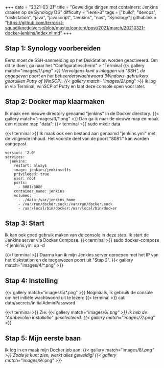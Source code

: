 +++
date = "2021-03-21"
title = "Geweldige dingen met containers: Jenkins draaien op de Synology DS"
difficulty = "level-3"
tags = ["build", "devops", "diskstation", "java", "javascript", "Jenkins", "nas", "Synology"]
githublink = "https://github.com/terrorist-squad/knedelverse/blob/master/content/post/2021/march/20210321-docker-jenkins/index.nl.md"
+++

## Stap 1: Synology voorbereiden
Eerst moet de SSH-aanmelding op het DiskStation worden geactiveerd. Om dit te doen, ga naar het "Configuratiescherm" > "Terminal
{{< gallery match="images/1/*.png" >}}
Vervolgens kunt u inloggen via "SSH", de opgegeven poort en het beheerderswachtwoord (Windows-gebruikers gebruiken Putty of WinSCP).
{{< gallery match="images/2/*.png" >}}
Ik log in via Terminal, winSCP of Putty en laat deze console open voor later.
## Stap 2: Docker map klaarmaken
Ik maak een nieuwe directory genaamd "jenkins" in de Docker directory.
{{< gallery match="images/3/*.png" >}}
Dan ga ik naar de nieuwe map en maak een nieuwe map "data":
{{< terminal >}}
sudo mkdir data

{{</ terminal >}}
Ik maak ook een bestand aan genaamd "jenkins.yml" met de volgende inhoud. Het voorste deel van de poort "8081:" kan worden aangepast.
```
version: '2.0'
services:
  jenkins:
    restart: always
    image: jenkins/jenkins:lts
    privileged: true
    user: root
    ports:
      - 8081:8080
    container_name: jenkins
    volumes:
      - ./data:/var/jenkins_home
      - /var/run/docker.sock:/var/run/docker.sock
      - /usr/local/bin/docker:/usr/local/bin/docker

```

## Stap 3: Start
Ik kan ook goed gebruik maken van de console in deze stap. Ik start de Jenkins server via Docker Compose.
{{< terminal >}}
sudo docker-compose -f jenkins.yml up -d

{{</ terminal >}}
Daarna kan ik mijn Jenkins server oproepen met het IP van het diskstation en de toegewezen poort uit "Stap 2".
{{< gallery match="images/4/*.png" >}}

## Stap 4: Instelling

{{< gallery match="images/5/*.png" >}}
Nogmaals, ik gebruik de console om het initiële wachtwoord uit te lezen:
{{< terminal >}}
cat data/secrets/initialAdminPassword

{{</ terminal >}}
Zie:
{{< gallery match="images/6/*.png" >}}
Ik heb de "Aanbevolen installatie" geselecteerd.
{{< gallery match="images/7/*.png" >}}

## Stap 5: Mijn eerste baan
Ik log in en maak mijn Docker job aan.
{{< gallery match="images/8/*.png" >}}
Zoals je kunt zien, werkt alles geweldig!
{{< gallery match="images/9/*.png" >}}
